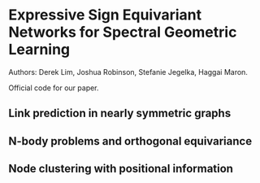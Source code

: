 # Expressive Sign Equivariant Networks for Spectral Geometric Learning

Authors: Derek Lim, Joshua Robinson, Stefanie Jegelka, Haggai Maron.

Official code for our paper.

## Link prediction in nearly symmetric graphs



## N-body problems and orthogonal equivariance

## Node clustering with positional information
